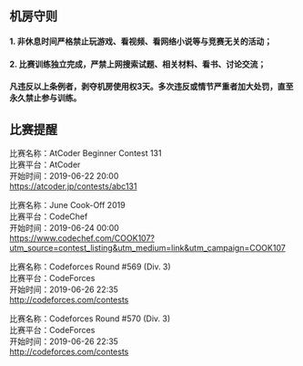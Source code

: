 ## 机房守则  
#### 1. 非休息时间严格禁止玩游戏、看视频、看网络小说等与竞赛无关的活动；  
#### 2. 比赛训练独立完成，严禁上网搜索试题、相关材料、看书、讨论交流；  

#### 凡违反以上条例者，剥夺机房使用权3天。多次违反或情节严重者加大处罚，直至永久禁止参与训练。  

## 比赛提醒

比赛名称：AtCoder Beginner Contest 131  
比赛平台：AtCoder  
开始时间：2019-06-22 20:00  
https://atcoder.jp/contests/abc131  

比赛名称：June Cook-Off 2019  
比赛平台：CodeChef  
开始时间：2019-06-24 00:00  
https://www.codechef.com/COOK107?utm_source=contest_listing&utm_medium=link&utm_campaign=COOK107  

比赛名称：Codeforces Round #569 (Div. 3)  
比赛平台：CodeForces  
开始时间：2019-06-26 22:35  
http://codeforces.com/contests  

比赛名称：Codeforces Round #570 (Div. 3)  
比赛平台：CodeForces  
开始时间：2019-06-26 22:35  
http://codeforces.com/contests  
